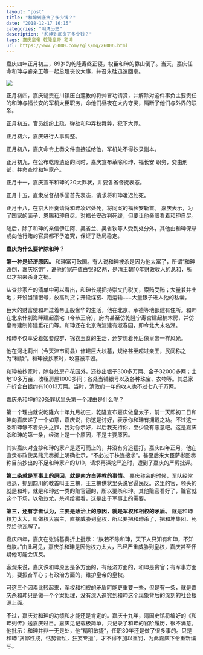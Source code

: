 ```yaml
---
layout: "post"
title: "和坤到底贪了多少钱？"
date: "2018-12-17 16:15"
categories: "明清历史"
description: "和坤到底贪了多少钱？"
tags: 嘉庆皇帝 乾隆皇帝 和坤
url: https://www.y5000.com/zgls/mq/26006.html
---
```






嘉庆四年正月初三，89岁的乾隆寿终正寝，权臣和珅的靠山倒了。当天，嘉庆任命和珅与睿亲王等一起总理丧仪大事，并召朱硅迅速回京。

![](https://img.y5000.com/uploads/allimg/171017/13-1G01G62S2343.jpg)

正月初四，嘉庆谴责在川镇压白莲教的将帅冒功请赏，并解除对这件事负主要责任的和珅与福长安的军机大臣职务，命他们昼夜在大内守灵，隔断了他们与外界的联系。

正月初五，官员纷纷上疏，弹劾和珅弄权舞弊，犯下大罪。

正月初六，嘉庆进行人事调整。

正月初八，嘉庆命令上奏文件直接送给他，军机处不得抄录副本。

正月初九，在公布乾隆遗诏的同时，嘉庆宣布革除和珅、福长安 职务，交由刑部，并命查抄和坤家产。

正月十一，嘉庆宣布和珅的20大罪状，并要各省督抚表态。

正月十五，直隶总督胡季堂首先表态，请求将和珅凌迟处死。

正月十八，在京大臣奏请将和珅凌迟处死，将同案的福长安斩首。 嘉庆表示，为了国家的面子，恩赐和珅自尽。对福长安改判死缓，但要让他亲眼看着和珅自尽。

随后，除了和珅的亲信伊江阿、吴省兰、吴省钦等人受到处分外，其他由和珅保举或向他行贿的官员都不予追究，保证了政局稳定。

**嘉庆为什么要铲除和珅？**

**第一种是经济原因。**
和珅富可敌国。有人说和珅被杀是因为他太富了，所谓“和珅跌倒，嘉庆吃饱”，说他的家产值白银8亿两，是清王朝10年财政收人的总和，所以才招来杀身之祸。

从查抄家产的淸单中可以看出，和珅长期把持崇文门税关，索贿受贿；大量兼并土地；开设当铺银号，放高利贷；开设煤窑、跑运输……大量银子进人他的私囊。

巨大的财富使和珅过着帝王般奢华的生活，他在北京、承德等地都建有住所。和珅在北京什刹海畔建起豪宅（今恭王府），府内甚至仿乾隆宁寿宫建起楠木房，并仿皇帝建制修建垂花门等。和珅还在北京海淀建有淑春园，即今北大未名湖。

和珅不仅享受着姬妾成群、锦衣玉食的生活，还梦想着死后像皇帝一样风光。

他在河北蓟州（今天津市蓟县）修建巨大坟墓，规格甚至超过亲王，民间称之为“和陵”。和珅被抄家时，坟墓被平毁。

和珅被抄家时，除各处房产花园外，还抄出银子300多万两、金子32000多两；土地10多万亩，收租房屋1000多间；各处当铺银号以及各种珠宝、衣物等。其总家产折合白银约有10013万两。当时，清政府一年的收人也不过七八千万两。

嘉庆杀和坤的20条罪状里头第一个理由是什么呢？

第一个理由就说乾隆六十年九月初三，乾隆宣布嘉庆做皇太子，前一天即初二日和珅向嘉庆递了一个如意，嘉庆说，你这是讨好，表示你和珅有拥戴之功。不过这一条和珅够不着杀头之罪，我对你示好，以后我支持你，至少没有恶意吧。这是嘉庆杀和珅的第一条，经济上是一个原因，不是主要原因。

其实嘉庆对査抄和珅的家产是适可而止的，并没有穷追猛打。嘉庆四年正月，他在直隶布政使吴熊光奏折上明确批示，“不必过于株连搜求”。甚至后来大臣萨彬图奏称目前抄出的不足和珅家产的1/10，请求再深挖严追时，遭到了嘉庆的严厉批评。

**第二条就是军事上的原因，就是南方白莲教的事情。**
嘉庆称帝的时候，军队经常败退，抓到四川的教首叫王三槐，王三槐供状里头说官逼民反。这里的官，领头的就是和珅，就是和珅这一类的赃官逼的，所以要杀和珅。其他赃官看好了，赃官就这个下场，以儆效尤，杀鸡给猴看，这是出于军事上的需要。

**第三，还有学者认为，主要是政治上的原因，就是军权和相权的矛盾。**
就是和珅权力太大，叫做权大震主，直接威胁到皇权，所以要把和珅杀了，把和坤集团、死党给他瓦解了。

嘉庆四年，嘉庆在张诚基奏折上批示：“朕若不除和珅，天下人只知有和珅，不知有朕。”由此可见，嘉庆杀和珅是因他权力太大，已经严重威胁到皇权，嘉庆甚至怀疑他可能会谋反。

客观来说，嘉庆诛和珅原因是多方面的，有经济方面的，和珅是贪官；有军事方面的，要振奋军心；有政治方面的，维护皇帝的皇权。

可这三个因素比较起来，军权和相权的矛盾町能更重要一些，但是有一条，就是嘉庆杀和珅只是做一个个案处理，没有深入追究到和珅这个现象背后的深刻的社会根源上面。

不过，嘉庆对和珅的功绩和才能还是肯定的。嘉庆十九年，淸国史馆将编好的《和珅列传》送嘉庆过目。嘉庆见记载极简单，只记录了和珅的官阶履历，很不满意。他批示：和珅并非一无是处，他“精明敏捷”，任职30年还是做了很多事的。只是和珅“贪鄙性成，怙势营私，狂妄专擅”，才不得不加以重罚，为此嘉庆下令重新编写。
